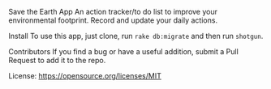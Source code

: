 Save the Earth App
An action tracker/to do list to improve your environmental footprint. Record and update your daily actions.

Install
To use this app, just clone, run ```rake db:migrate``` and then run ```shotgun```.

Contributors
If you find a bug or have a useful addition, submit a Pull Request to add it to the repo.

License: https://opensource.org/licenses/MIT
